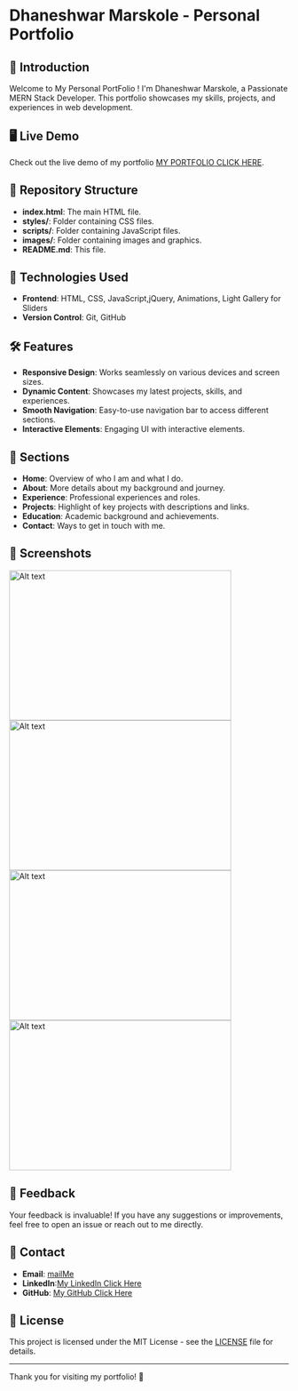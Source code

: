 # Dhaneshwar Marskole - Personal Portfolio

## 🌟 Introduction

Welcome to My Personal PortFolio ! I'm Dhaneshwar Marskole, a Passionate MERN Stack Developer. This portfolio showcases my skills, projects, and experiences in web development.

## 🖥️ Live Demo

Check out the live demo of my portfolio [MY PORTFOLIO CLICK HERE](https://www.dhaneshwar.site/).

## 📁 Repository Structure

- **index.html**: The main HTML file.
- **styles/**: Folder containing CSS files.
- **scripts/**: Folder containing JavaScript files.
- **images/**: Folder containing images and graphics.
- **README.md**: This file.

## 🚀 Technologies Used

- **Frontend**: HTML, CSS, JavaScript,jQuery, Animations, Light Gallery for Sliders
- **Version Control**: Git, GitHub

## 🛠️ Features

- **Responsive Design**: Works seamlessly on various devices and screen sizes.
- **Dynamic Content**: Showcases my latest projects, skills, and experiences.
- **Smooth Navigation**: Easy-to-use navigation bar to access different sections.
- **Interactive Elements**: Engaging UI with interactive elements.

## 📂 Sections

- **Home**: Overview of who I am and what I do.
- **About**: More details about my background and journey.
- **Experience**: Professional experiences and roles.
- **Projects**: Highlight of key projects with descriptions and links.
- **Education**: Academic background and achievements.
- **Contact**: Ways to get in touch with me.

## 📸 Screenshots
<div style="flex">
<img src="https://www.dhaneshwar.site/images/PizzaWizzaSlider/01.png" alt="Alt text" width="400" height="270">
<img src="https://www.dhaneshwar.site/images/PizzaWizzaSlider/01.png" alt="Alt text" width="400" height="270">
<img src="https://www.dhaneshwar.site/images/PizzaWizzaSlider/01.png" alt="Alt text" width="400" height="270">
<img src="https://www.dhaneshwar.site/images/PizzaWizzaSlider/01.png" alt="Alt text" width="400" height="270">
  
</div>


## 💬 Feedback

Your feedback is invaluable! If you have any suggestions or improvements, feel free to open an issue or reach out to me directly.

## 📧 Contact

- **Email**: [mailMe](mailto:work.dhaneshwar@gmail.com)
- **LinkedIn**:[My LinkedIn Click Here](https://linkedin.com/in/dhaneshwar-marskole-a4569b206])
- **GitHub**: [My GitHub Click Here](https://github.com/Dhaneshwar7)

## 📄 License

This project is licensed under the MIT License - see the [LICENSE](LICENSE) file for details.

---

Thank you for visiting my portfolio! 🌟
